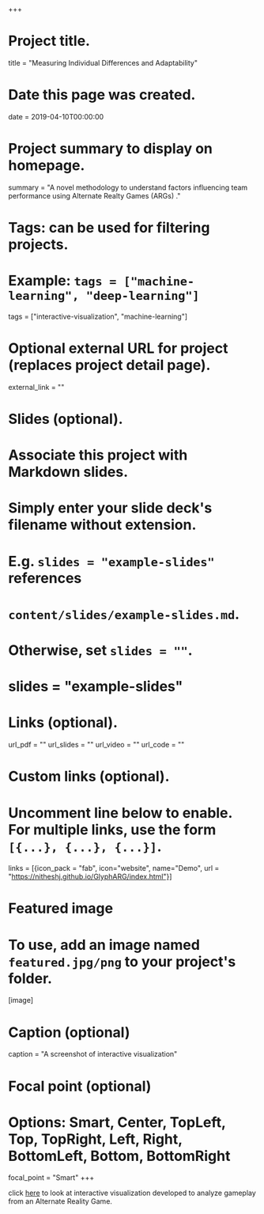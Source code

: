 +++
# Project title.
title = "Measuring Individual Differences and Adaptability"

# Date this page was created.
date = 2019-04-10T00:00:00

# Project summary to display on homepage.
summary = "A novel methodology to understand factors influencing team performance using Alternate Realty Games (ARGs) ."

# Tags: can be used for filtering projects.
# Example: `tags = ["machine-learning", "deep-learning"]`
tags = ["interactive-visualization", "machine-learning"]

# Optional external URL for project (replaces project detail page).
external_link = ""

# Slides (optional).
#   Associate this project with Markdown slides.
#   Simply enter your slide deck's filename without extension.
#   E.g. `slides = "example-slides"` references 
#   `content/slides/example-slides.md`.
#   Otherwise, set `slides = ""`.
# slides = "example-slides"

# Links (optional).
url_pdf = ""
url_slides = ""
url_video = ""
url_code = ""

# Custom links (optional).
#   Uncomment line below to enable. For multiple links, use the form `[{...}, {...}, {...}]`.
links = [{icon_pack = "fab", icon="website", name="Demo", url = "https://nitheshj.github.io/GlyphARG/index.html"}]

# Featured image
# To use, add an image named `featured.jpg/png` to your project's folder. 
[image]
  # Caption (optional)
  caption = "A screenshot of interactive visualization"
  
  # Focal point (optional)
  # Options: Smart, Center, TopLeft, Top, TopRight, Left, Right, BottomLeft, Bottom, BottomRight
  focal_point = "Smart"
+++

click [here](https://nitheshj.github.io/GlyphARG/index.html) to look at interactive visualization developed to analyze gameplay from an Alternate Reality Game.
